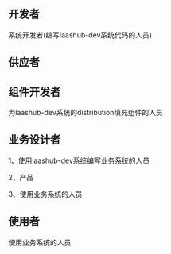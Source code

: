 ## 开发者

系统开发者(编写laashub-dev系统代码的人员)

## 供应者

## 组件开发者

为laashub-dev系统的distribution填充组件的人员

## 业务设计者

1、使用laashub-dev系统编写业务系统的人员

2、产品

3、使用业务系统的人员

## 使用者

使用业务系统的人员